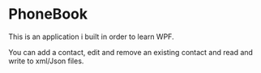# PhoneBook

This is an application i built in order to learn WPF.

You can add a contact, edit and remove an existing contact and read and write to xml/Json files.
